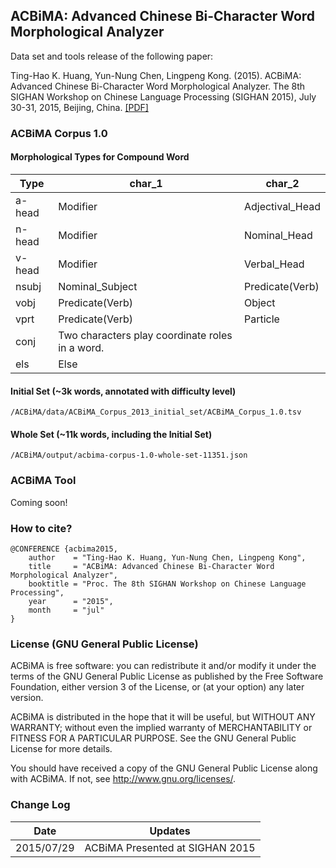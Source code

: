 ## ACBiMA: Advanced Chinese Bi-Character Word Morphological Analyzer

Data set and tools release of the following paper:

Ting-Hao K. Huang, Yun-Nung Chen, Lingpeng Kong. (2015). ACBiMA: Advanced Chinese Bi-Character Word Morphological Analyzer. The 8th SIGHAN Workshop on Chinese Language Processing (SIGHAN 2015), July 30-31, 2015, Beijing, China. 
[[PDF]](http://www.cs.cmu.edu/~yvchen/doc/SIGHAN15_ACBiMA.pdf)

### ACBiMA Corpus 1.0

#### Morphological Types for Compound Word

|Type | char_1 | char_2|
|-----|--------|--------|
|a-head | Modifier | Adjectival_Head|
|n-head | Modifier | Nominal_Head|
|v-head | Modifier | Verbal_Head|
|nsubj | Nominal_Subject | Predicate(Verb)|
|vobj | Predicate(Verb) | Object|
|vprt | Predicate(Verb) | Particle|
|conj | Two characters play coordinate roles in a word.||
|els | Else||

#### Initial Set (~3k words, annotated with difficulty level)

```
/ACBiMA/data/ACBiMA_Corpus_2013_initial_set/ACBiMA_Corpus_1.0.tsv
```

#### Whole Set (~11k words, including the Initial Set)

```
/ACBiMA/output/acbima-corpus-1.0-whole-set-11351.json
```

### ACBiMA Tool

Coming soon!

### How to cite?

```
@CONFERENCE {acbima2015,
    author    = "Ting-Hao K. Huang, Yun-Nung Chen, Lingpeng Kong",
    title     = "ACBiMA: Advanced Chinese Bi-Character Word Morphological Analyzer",
    booktitle = "Proc. The 8th SIGHAN Workshop on Chinese Language Processing",
    year      = "2015",
    month     = "jul"
}
```
### License (GNU General Public License)

ACBiMA is free software: you can redistribute it and/or modify 
it under the terms of the GNU General Public License as published by
the Free Software Foundation, either version 3 of the License, or
(at your option) any later version.

ACBiMA is distributed in the hope that it will be useful,
but WITHOUT ANY WARRANTY; without even the implied warranty of
MERCHANTABILITY or FITNESS FOR A PARTICULAR PURPOSE.  See the
GNU General Public License for more details.

 You should have received a copy of the GNU General Public License
 along with ACBiMA.  If not, see <http://www.gnu.org/licenses/>.
 
### Change Log
 
Date | Updates
------------- | -------------
2015/07/29  | ACBiMA Presented at SIGHAN 2015
 